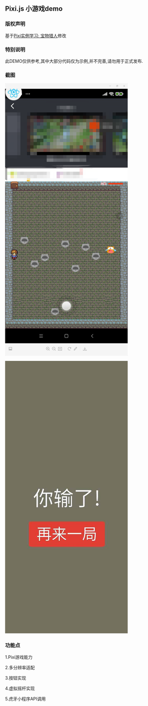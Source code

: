 ## Pixi.js 小游戏demo

### 版权声明
基于[Pixi实例学习: 宝物猎人](https://github.com/Zainking/learningPixi#casestudy)修改

### 特别说明
此DEMO仅供参考,其中大部分代码仅为示例,并不完善,请勿用于正式发布.

### 截图
![](./ss.png)

![](./ss2.png)

### 功能点
1.Pixi游戏能力

2.多分辨率适配

3.按钮实现

4.虚拟摇杆实现

5.虎牙小程序API调用

